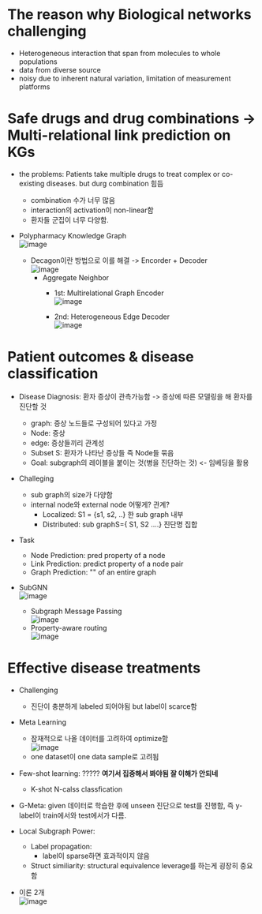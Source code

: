 # The reason why Biological networks challenging
* Heterogeneous interaction that span from molecules to whole populations
* data from diverse source
* noisy due to inherent natural variation, limitation of measurement platforms

# Safe drugs and drug combinations -> Multi-relational link prediction on KGs
* the problems: Patients take multiple drugs to treat complex or co-existing diseases. but durg combination 힘듬
  * combination 수가 너무 많음
  * interaction의 activation이 non-linear함
  * 환자들 군집이 너무 다양함.
 
* Polypharmacy Knowledge Graph<br>![image](https://github.com/Jiwon96/papers/assets/65645796/b7e7112b-7824-433c-8f5b-87a6e9cc32fe)
  * Decagon이란 방법으로 이를 해결 -> Encorder + Decoder<br>![image](https://github.com/Jiwon96/papers/assets/65645796/7e1472f8-69b5-4e8e-b312-813709f67c56)
    * Aggregate Neighbor
      * 1st: Multirelational Graph Encoder<br>![image](https://github.com/Jiwon96/papers/assets/65645796/9ce3eb78-2270-4a9d-bee1-d4e6f88be9c6)

      * 2nd: Heterogeneous Edge Decoder<br>![image](https://github.com/Jiwon96/papers/assets/65645796/551b6da3-f147-4520-b97e-a8595b67dd26)


# Patient outcomes & disease classification
* Disease Diagnosis: 환자 증상이 관측가능함 -> 증상에 따른 모델링을 해 환자를 진단할 것
  * graph: 증상 노드들로 구성되어 있다고 가정
  * Node: 증상
  * edge: 증상들끼리 관계성
  * Subset S: 환자가 나타난 증상들 즉 Node들 묶음
  * Goal: subgraph의 레이블을 붙이는 것(병을 진단하는 것) <- 임베딩을 활용
 
* Challeging
  * sub graph의 size가 다양함
  * internal node와 external node 어떻게? 관계?
    * Localized: S1 = {s1, s2, ..} 한 sub graph 내부
    * Distributed: sub graphS={ S1, S2 ....} 진단명 집합
   
* Task
  * Node Prediction: pred property of a node
  * Link Prediction: predict property of a node pair
  * Graph Prediction: ""             of an entire graph

* SubGNN<br>![image](https://github.com/Jiwon96/papers/assets/65645796/068c5d19-6a7e-447c-84b1-bcf5d3ccdfc7)
  * Subgraph Message Passing<br>![image](https://github.com/Jiwon96/papers/assets/65645796/471201d4-0b79-48f3-ae27-e72e836adb8d)
  * Property-aware routing<br>![image](https://github.com/Jiwon96/papers/assets/65645796/1e831ccf-89e0-41f4-b1c0-178607fad4fa)

# Effective disease treatments
* Challenging
  * 진단이 충분하게 labeled 되어야됨 but label이 scarce함
 
* Meta Learning
  * 잠재적으로 나올 데이터를 고려하여 optimize함 <br>![image](https://github.com/Jiwon96/papers/assets/65645796/05882ab0-0e48-4c47-8671-6f6766e021e0)
  * one dataset이 one data sample로 고려됨
 
* Few-shot learning: ????? <b>여기서 집중해서 봐야됨 잘 이해가 안되네</b>
  * K-shot N-calss classfication
 
* G-Meta: given 데이터로 학습한 후에 unseen 진단으로 test를 진행함, 즉 y-label이 train에서와 test에서가 다름.

* Local Subgraph Power:
  * Label propagation:
    * label이 sparse하면 효과적이지 않음
  * Struct similiarity: structural equivalence leverage를 하는게 굉장히 중요함
 
* 이론 2개<br>![image](https://github.com/Jiwon96/papers/assets/65645796/2d885092-97cb-482d-bc76-c6a74956d8b6)


